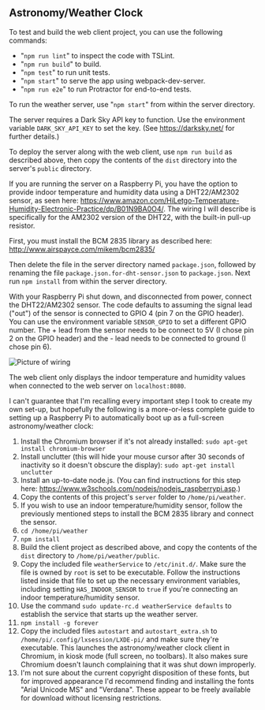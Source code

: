 ## Astronomy/Weather Clock

To test and build the web client project, you can use the following commands:
   - "`npm run lint`" to inspect the code with TSLint.
   - "`npm run build`" to build.
   - "`npm test`" to run unit tests.
   - "`npm start`" to serve the app using webpack-dev-server.
   - "`npm run e2e`" to run Protractor for end-to-end tests.

To run the weather server, use "`npm start`" from within the server directory.

The server requires a Dark Sky API key to function. Use the environment variable `DARK_SKY_API_KEY`
to set the key. (See https://darksky.net/ for further details.)

To deploy the server along with the web client, use `npm run build` as described above, then copy the
contents of the `dist` directory into the server's `public` directory.

If you are running the server on a Raspberry Pi, you have the option to provide indoor temperature and
humidity data using a DHT22/AM2302 sensor, as seen here: https://www.amazon.com/HiLetgo-Temperature-Humidity-Electronic-Practice/dp/B01N9BA0O4/.
The wiring I will describe is specifically for the AM2302 version of the DHT22, with the built-in pull-up
resistor.

First, you must install the BCM 2835 library as described here: http://www.airspayce.com/mikem/bcm2835/

Then delete the file in the server directory named `package.json`, followed by renaming the file `package.json.for-dht-sensor.json`
to `package.json`. Next run `npm install` from within the server directory.

With your Raspberry Pi shut down, and disconnected from power, connect the DHT22/AM2302 sensor.
The code defaults to assuming the signal lead ("out") of the sensor is connected to GPIO 4 (pin 7 on the GPIO
header). You can use the environment variable `SENSOR_GPIO` to set a different GPIO number.
The + lead from the sensor needs to be connect to 5V (I chose pin 2 on the GPIO header) and
the - lead needs to be connected to ground (I chose pin 6).

![Picture of wiring](http://shetline.com/misc/rpi-dht22-wiring.jpg)

The web client only displays the indoor temperature and humidity values when connected to the
web server on `localhost:8080`.

I can't guarantee that I'm recalling every important step I took to create my own set-up, but
hopefully the following is a more-or-less complete guide to setting up a Raspberry Pi to
automatically boot up as a full-screen astronomy/weather clock:

1) Install the Chromium browser if it's not already installed:
`sudo apt-get install chromium-browser`
2) Install unclutter (this will hide your mouse cursor after 30 seconds of inactivity so it doesn't
obscure the display): `sudo apt-get install unclutter`
3) Install an up-to-date node.js. (You can find instructions for this step here: https://www.w3schools.com/nodejs/nodejs_raspberrypi.asp.)
4) Copy the contents of this project's `server` folder to `/home/pi/weather`.
5) If you wish to use an indoor temperature/humidity sensor, follow the previously mentioned
steps to install the BCM 2835 library and connect the sensor.
6) `cd /home/pi/weather`
7) `npm install`
8) Build the client project as described above, and copy the contents of the `dist` directory to
`/home/pi/weather/public`.
9) Copy the included file `weatherService` to `/etc/init.d/`. Make sure the file is owned by
`root` is set to be executable. Follow the instructions listed inside that file to set up
the necessary environment variables, including setting `HAS_INDOOR_SENSOR` to `true` if you're
connecting an indoor temperature/humidity sensor.
10) Use the command `sudo update-rc.d weatherService defaults` to establish the service that
starts up the weather server.
11) `npm install -g forever`
12) Copy the included files `autostart` and `autostart_extra.sh` to
`/home/pi/.config/lxsession/LXDE-pi/` and make sure they're executable. This launches the
 astronomy/weather clock client in Chromium, in kiosk mode (full screen, no toolbars). It also
 makes sure Chromium doesn't launch complaining that it was shut down improperly.
13) I'm not sure about the current copyright disposition of these fonts, but for improved
appearance I'd recommend finding and installing the fonts "Arial Unicode MS" and "Verdana".
These appear to be freely available for download without licensing restrictions.
